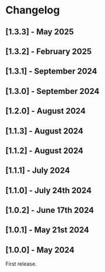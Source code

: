 # Changelog

## [1.3.3] - May 2025

## [1.3.2] - February 2025

## [1.3.1] - September 2024

## [1.3.0] - September 2024

## [1.2.0] - August 2024

## [1.1.3] - August 2024

## [1.1.2] - August 2024

## [1.1.1] - July 2024

## [1.1.0] - July 24th 2024

## [1.0.2] - June 17th 2024

## [1.0.1] - May 21st 2024

## [1.0.0] - May 2024
First release.
